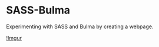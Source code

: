 # SASS-Bulma
Experimenting with SASS and Bulma by creating a webpage.

[!Imgur](https://i.imgur.com/scxgJoz.gifv)
